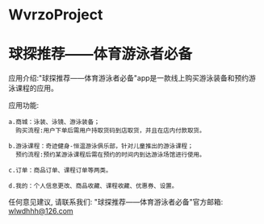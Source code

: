 # WvrzoProject
# 球探推荐——体育游泳者必备

  应用介绍:"球探推荐——体育游泳者必备"app是一款线上购买游泳装备和预约游泳课程的应用。
  
  应用功能:
  
    a.商城：泳装、泳镜、游泳装备；
      购买流程:用户下单后需用户持取货码到店取货，并且在店内付款取货。
      
    b.游泳课程：奇迹健身-恒温游泳俱乐部，针对儿童推出的游泳课程；
      预约流程:预约某游泳课程后需在预约的时间内到达游泳场馆进行使用。
    
    c.订单：商品订单、课程订单等两类。
      
    d.我的：个人信息更改、商品收藏、课程收藏、优惠券、设置。

  任何意见建议, 请联系我们: 
  "球探推荐——体育游泳者必备"官方邮箱: wlwdhhh@126.com
